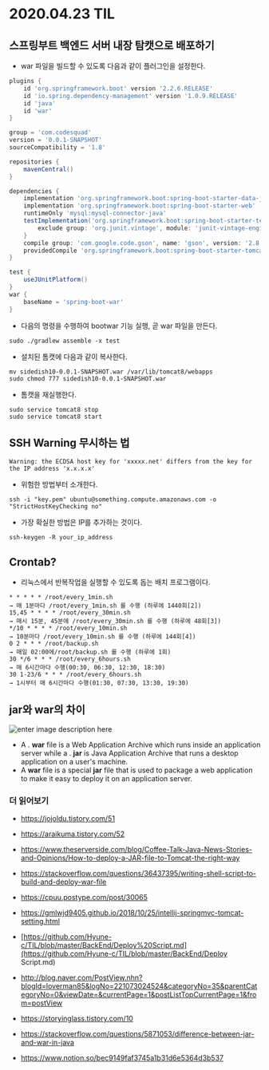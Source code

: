 # 2020.04.23 TIL

## 스프링부트 백엔드 서버 내장 탐캣으로 배포하기

* war 파일을 빌드할 수 있도록 다음과 같이 플러그인을 설정한다.

```groovy
plugins {
	id 'org.springframework.boot' version '2.2.6.RELEASE'
	id 'io.spring.dependency-management' version '1.0.9.RELEASE'
	id 'java'
	id 'war'
}

group = 'com.codesquad'
version = '0.0.1-SNAPSHOT'
sourceCompatibility = '1.8'

repositories {
	mavenCentral()
}

dependencies {
	implementation 'org.springframework.boot:spring-boot-starter-data-jdbc'
	implementation 'org.springframework.boot:spring-boot-starter-web'
	runtimeOnly 'mysql:mysql-connector-java'
	testImplementation('org.springframework.boot:spring-boot-starter-test') {
		exclude group: 'org.junit.vintage', module: 'junit-vintage-engine'
	}
	compile group: 'com.google.code.gson', name: 'gson', version: '2.8.5'
	providedCompile 'org.springframework.boot:spring-boot-starter-tomcat'
}

test {
	useJUnitPlatform()
}
war {
	baseName = 'spring-boot-war'
}
```

* 다음의 명령을 수행하여 bootwar 기능 실행, 곧 war 파일을 만든다.

```shell
sudo ./gradlew assemble -x test
```

* 설치된 톰캣에 다음과 같이 복사한다.

```shell
mv sidedish10-0.0.1-SNAPSHOT.war /var/lib/tomcat8/webapps
sudo chmod 777 sidedish10-0.0.1-SNAPSHOT.war
```

* 톰캣을 재실행한다.

```shell
sudo service tomcat8 stop
sudo service tomcat8 start
```

## SSH Warning 무시하는 법

```Warning: the ECDSA host key for 'xxxxx.net' differs from the key for the IP address 'x.x.x.x'```

* 위험한 방법부터 소개한다.

```shell
ssh -i "key.pem" ubuntu@something.compute.amazonaws.com -o "StrictHostKeyChecking no"
```

* 가장 확실한 방법은 IP를 추가하는 것이다.

```shell
ssh-keygen -R your_ip_address
```

## Crontab?

* 리눅스에서 반복작업을 실행할 수 있도록 돕는 배치 프로그램이다.

```
* * * * * /root/every_1min.sh
→ 매 1분마다 /root/every_1min.sh 를 수행 (하루에 1440회[2])
15,45 * * * * /root/every_30min.sh
→ 매시 15분, 45분에 /root/every_30min.sh 를 수행 (하루에 48회[3])
*/10 * * * * /root/every_10min.sh
→ 10분마다 /root/every_10min.sh 를 수행 (하루에 144회[4])
0 2 * * * /root/backup.sh
→ 매일 02:00에/root/backup.sh 를 수행 (하루에 1회)
30 */6 * * * /root/every_6hours.sh
→ 매 6시간마다 수행(00:30, 06:30, 12:30, 18:30)
30 1-23/6 * * * /root/every_6hours.sh
→ 1시부터 매 6시간마다 수행(01:30, 07:30, 13:30, 19:30)
```

## jar와 war의 차이

![enter image description here](https://i.stack.imgur.com/ZLdF7.png)

* A . **war** file is a Web Application Archive which runs inside an application server while a . **jar** is Java Application Archive that runs a desktop application on a user's machine. 
* A **war** file is a special **jar** file that is used to package a web application to make it easy to deploy it on an application server.

### 더 읽어보기

* https://jojoldu.tistory.com/51
* https://araikuma.tistory.com/52
* https://www.theserverside.com/blog/Coffee-Talk-Java-News-Stories-and-Opinions/How-to-deploy-a-JAR-file-to-Tomcat-the-right-way
* https://stackoverflow.com/questions/36437395/writing-shell-script-to-build-and-deploy-war-file

* https://cpuu.postype.com/post/30065
* https://gmlwjd9405.github.io/2018/10/25/intellij-springmvc-tomcat-setting.html
* [https://github.com/Hyune-c/TIL/blob/master/BackEnd/Deploy%20Script.md](https://github.com/Hyune-c/TIL/blob/master/BackEnd/Deploy Script.md)
* http://blog.naver.com/PostView.nhn?blogId=loverman85&logNo=221073024524&categoryNo=35&parentCategoryNo=0&viewDate=&currentPage=1&postListTopCurrentPage=1&from=postView
* https://storyinglass.tistory.com/10
* https://stackoverflow.com/questions/5871053/difference-between-jar-and-war-in-java
* https://www.notion.so/bec9149faf3745a1b31d6e5364d3b537